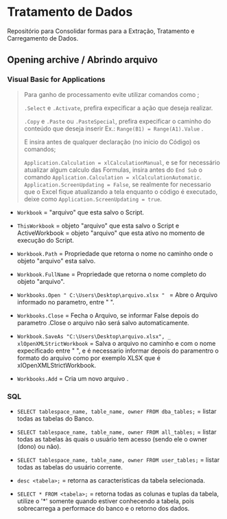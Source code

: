 # Tratamento de Dados
Repositório para Consolidar formas para a Extração, Tratamento e Carregamento de Dados.
## Opening archive / Abrindo arquivo
### Visual Basic for Applications
> Para ganho de processamento  evite utilizar comandos como ;
> 
>`.Select`  e `.Activate`, prefira expecificar a ação que deseja realizar. 
> 
> `.Copy` e `.Paste` ou `.PasteSpecial`, prefira expecificar o caminho do conteúdo que deseja inserir  Ex.: `Range(B1) = Range(A1).Value` .
> 
> E insira antes de qualquer declaração (no inicio do Código) os comandos;
> 
> `Application.Calculation = xlCalculationManual`, e se for necessário atualizar algum calculo das Formulas, insira antes do `End Sub` o comando `Application.Calculation = xlCalculationAutomatic`.
> `Application.ScreenUpdating = False`, se realmente for necessario que o Excel fique atualizando a tela enquanto o código é executado, deixe como `Application.ScreenUpdating = true`.

- `Workbook` = "arquivo" que esta salvo o Script.

- `ThisWorkbook` = objeto "arquivo" que esta salvo o Script e ActiveWorkbook = objeto "arquivo" que esta ativo no momento de execução do Script.

- `Workbook.Path` = Propriedade que retorna o nome no caminho onde o objeto "arquivo" esta salvo.

- `Workbook.FullName` = Propriedade que retorna o nome completo do objeto "arquivo".

- `Workbooks.Open " C:\Users\Desktop\arquivo.xlsx " ` = Abre o Arquivo informado no parametro, entre " ".

- `Workbooks.Close` = Fecha o Arquivo, se informar False depois do parametro .Close o arquivo não será salvo automaticamente.

- `Workbook.SaveAs "C:\Users\Desktop\arquivo.xlsx", _
    xlOpenXMLStrictWorkbook` = Salva  o arquivo no caminho e com o nome expecificado entre "  ", e  é necessario informar depois do paramentro o formato do arquivo como por exemplo XLSX que é xlOpenXMLStrictWorkbook.

- `Workbooks.Add`  =  Cria um novo arquivo .


### SQL
- `SELECT tablespace_name, table_name, owner FROM dba_tables;` = listar todas as tabelas do Banco.

- `SELECT tablespace_name, table_name, owner FROM all_tables;` = listar todas as tabelas às quais o usuário tem acesso (sendo ele o owner (dono) ou não).

- `SELECT tablespace_name, table_name, owner FROM user_tables;` = listar todas as tabelas do usuário corrente.

- `desc <tabela>;` = retorna as características da tabela selecionada.

- `SELECT * FROM <tabela>;` = retorna todas as colunas e tuplas da tabela, utilize o '*' somente quando estiver conhecendo a tabela, pois sobrecarrega a performace do banco e o retorno dos dados.




